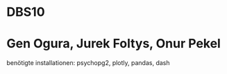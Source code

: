 # DBS10
# Gen Ogura, Jurek Foltys, Onur Pekel

benötigte installationen: psychopg2, plotly, pandas, dash

